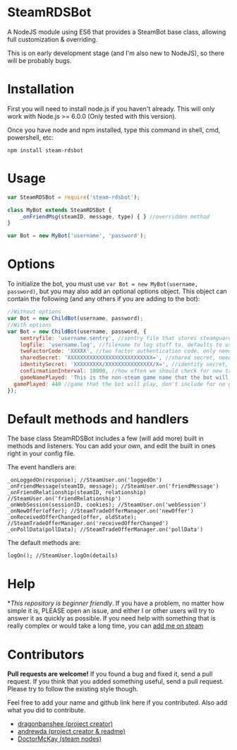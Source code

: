 # SteamRDSBot
A NodeJS module using ES6 that provides a SteamBot base class, allowing full customization & overriding.

This is on early development stage (and I'm also new to NodeJS), so there will be probably bugs.

# Installation
First you will need to install node.js if you haven't already. This will only work with Node.js >= 6.0.0 (Only tested with this version).

Once you have node and npm installed, type this command in shell, cmd, powershell, etc:
```
npm install steam-rdsbot 
```

# Usage

```JavaScript
var SteamRDSBot = require('steam-rdsbot');

class MyBot extends SteamRDSBot {
	_onFriendMsg(steamID, message, type) { } //overridden method
}

var Bot = new MyBot('username', 'password');
```

# Options
To initialize the bot, you must use `var Bot = new MyBot(username, password)`, but you may also add an optional options object. This object can contain the following (and any others if you are adding to the bot):
```JavaScript
//Without options
var Bot = new ChildBot(username, password);
//With options
var Bot = new ChildBot(username, password, {
	sentryfile: 'username.sentry', //sentry file that stores steamguard info, defaults to username.sentry
	logfile: 'username.log', //filename to log stuff to, defaults to username.log
	twoFactorCode: 'XXXXX', //two factor authentication code, only needed if you're using the mobile 2FA
	sharedSecret: 'XXXXXXXXXXXXXXXXXXXXXXXXXXX=', //shared secret, needed to automatically generate twoFactorCode
	identitySecret: 'XXXXXXXXX/XXXXXXXXXXXXXXX/X=', //identity secret, needed to automatically confirm trade offers, must be used with confirmationInterval
	confirmationInterval: 10000, //how often we should check for new trades to confirm in miliseconds, must be used with identitySecret
	gameNamePlayed: 'This is the non-steam game name that the bot will play',
  gamePlayed: 440 //game that the bot will play, don't include for no game
});
```

# Default methods and handlers

The base class SteamRDSBot includes a few (will add more) built in methods and listeners. 
You can add your own, and edit the built in ones right in your config file.

The event handlers are:
```
_onLoggedOn(response); //SteamUser.on('loggedOn')
_onFriendMessage(steamID, message); //SteamUser.on('friendMessage')
_onFriendRelationship(steamID, relationship) //SteamUser.on('friendRelationship')
_onWebSession(sessionID, cookies); //SteamUser.on('webSession')
_onNewOffer(offer); //SteamTradeOfferManager.on('newOffer')
_onReceivedOfferChanged(offer, oldState); //SteamTradeOfferManager.on('receivedOfferChanged')
_onPollData(pollData); //SteamTradeOfferManager.on('pollData')
```

The default methods are:
```
logOn(); //SteamUser.logOn(details)
```
# Help
**This repository is beginner friendly*. If you have a problem, no matter how simple it is, PLEASE open an issue, and either I or other users will try to answer it as quickly as possible. 
If you need help with something that is really complex or would take a long time, you can [add me on steam](http://steamcommunity.com/id/ricardosohn/)

# Contributors
**Pull requests are welcome!** If you found a bug and fixed it, send a pull request.
If you think that you added something useful, send a pull request. 
Please try to follow the existing style though.

Feel free to add your name and github link here if you contributed. Also add what you did to contribute.

* [dragonbanshee (project creator)](https://github.com/dragonbanshee)
* [andrewda (project creator & readme)](https://github.com/andrewda)
* [DoctorMcKay (steam nodes)](https://github.com/DoctorMcKay)
